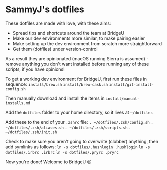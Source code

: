 # SammyJ's dotfiles

These dotfiles are made with love, with these aims:
- Spread tips and shortcuts around the team at BridgeU
- Make our dev environments more similar, to make pairing easier
- Make setting up the dev environment from scratch more straightforward
- Get them (dotfiles) under version-control

As a result they are opinionated (macOS running Sierra is assumed) - remove anything you don't want installed before running any of these scripts, if you have opinions!

To get a working dev environment for BridgeU, first run these files in sequence:
`install/brew.sh`
`install/brew-cask.sh`
`install/git-install-config.sh`

Then manually download and install the items in `install/manual-installs.md`

Add the `dotfiles` folder to your home directory, so it lives at `~/dotfiles`

Add these to the end of your `.zshrc` file:
`. ~/dotfiles/.zsh/config.sh`
`. ~/dotfiles/.zsh/aliases.sh`
`. ~/dotfiles/.zsh/scripts.sh`
`. ~/dotfiles/.zsh/init.sh`

Check to make sure you aren't going to overwrite (clobber) anything, then add symlinks as follows:
`ln -s dotfiles/.hushlogin .hushlogin`
`ln -s dotfiles/.irbrc .irbrc`
`ln -s dotfiles/.pryrc .pryrc`

Now you're done! Welcome to BridgeU 😉